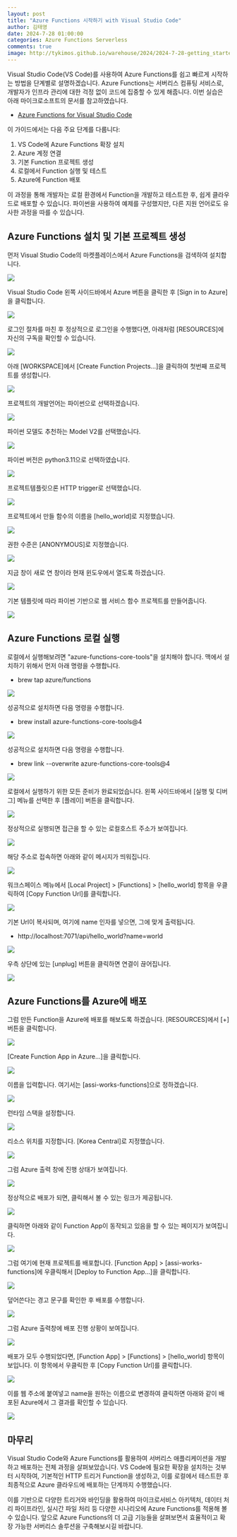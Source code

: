 ```yaml
---
layout: post
title: "Azure Functions 시작하기 with Visual Studio Code"
author: 김태영
date: 2024-7-28 01:00:00
categories: Azure Functions Serverless
comments: true
image: http://tykimos.github.io/warehouse/2024/2024-7-28-getting_started_with_azure_functions_using_visual_studio_code_title.jpg
---
```


Visual Studio Code(VS Code)를 사용하여 Azure Functions를 쉽고 빠르게 시작하는 방법을 단계별로 설명하겠습니다. Azure Functions는 서버리스 컴퓨팅 서비스로, 개발자가 인프라 관리에 대한 걱정 없이 코드에 집중할 수 있게 해줍니다. 이번 실습은 아래 마이크로소프트의 문서를 참고하였습니다. 

- [Azure Functions for Visual Studio Code](https://marketplace.visualstudio.com/items?itemName=ms-azuretools.vscode-azurefunctions)

이 가이드에서는 다음 주요 단계를 다룹니다:

1. VS Code에 Azure Functions 확장 설치
2. Azure 계정 연결
3. 기본 Function 프로젝트 생성
4. 로컬에서 Function 실행 및 테스트
5. Azure에 Function 배포

이 과정을 통해 개발자는 로컬 환경에서 Function을 개발하고 테스트한 후, 쉽게 클라우드로 배포할 수 있습니다. 파이썬을 사용하여 예제를 구성했지만, 다른 지원 언어로도 유사한 과정을 따를 수 있습니다.

## Azure Functions 설치 및 기본 프로젝트 생성

먼저 Visual Studio Code의 마켓플레이스에서 Azure Functions을 검색하여 설치합니다. 

![](https://cdn.aifactory.space/images/20240726222934_EolW.png)

Visual Studio Code 왼쪽 사이드바에서 Azure 버튼을 클릭한 후 [Sign in to Azure]을 클릭합니다. 

![](https://cdn.aifactory.space/images/20240726223155_CoDl.png)

로그인 절차를 마친 후 정상적으로 로그인을 수행했다면, 아래처럼 [RESOURCES]에 자신의 구독을 확인할 수 있습니다.

![](https://cdn.aifactory.space/images/20240726223257_jFtA.png)

아래 [WORKSPACE]에서 [Create Function Projects…]을 클릭하여 첫번째 프로젝트를 생성합니다.

![](https://cdn.aifactory.space/images/20240726224342_fXGT.png)

프로젝트의 개발언어는 파이썬으로 선택하겠습니다.

![](https://cdn.aifactory.space/images/20240726224405_shUB.png)

파이썬 모델도 추천하는 Model V2를 선택했습니다. 

![](https://cdn.aifactory.space/images/20240726224427_mOIT.png)

파이썬 버전은 python3.11으로 선택하였습니다.

![](https://cdn.aifactory.space/images/20240726224500_iaxF.png)

프로젝트템플릿으론 HTTP trigger로 선택했습니다.

![](https://cdn.aifactory.space/images/20240726224519_JHlB.png)

프로젝트에서 만들 함수의 이름을 [hello_world]로 지정했습니다.

![](https://cdn.aifactory.space/images/20240726224545_MKUV.png)

권한 수준은 [ANONYMOUS]로 지정했습니다. 

![](https://cdn.aifactory.space/images/20240726224629_SMSI.png)

지금 창이 새로 연 창이라 현재 윈도우에서 열도록 하겠습니다.

![](https://cdn.aifactory.space/images/20240726224654_vNkR.png)

기본 템플릿에 따라 파이썬 기반으로 웹 서비스 함수 프로젝트를 만들어줍니다. 

![](https://cdn.aifactory.space/images/20240727211943_YMUc.png)

## Azure Functions 로컬 실행

로컬에서 실행해보려면 "azure-functions-core-tools"을 설치해야 합니다. 맥에서 설치하기 위해서 먼저 아래 명령을 수행합니다. 

- brew tap azure/functions

![](https://cdn.aifactory.space/images/20240727211923_BUwr.png)

성공적으로 설치하면 다음 명령을 수행합니다. 

- brew install azure-functions-core-tools@4

![](https://cdn.aifactory.space/images/20240727212020_bHPk.png)

성공적으로 설치하면 다음 명령을 수행합니다. 

- brew link --overwrite azure-functions-core-tools@4

![](https://cdn.aifactory.space/images/20240727212059_pLhY.png)

로컬에서 실행하기 위한 모든 준비가 완료되었습니다. 왼쪽 사이드바에서 [실행 및 디버그] 메뉴를 선택한 후 [플레이] 버튼을 클릭합니다.

![](https://cdn.aifactory.space/images/20240727212147_IjLL.png)

정상적으로 실행되면 접근을 할 수 있는 로컬호스트 주소가 보여집니다.

![](https://cdn.aifactory.space/images/20240727212243_ZqLt.png)

해당 주소로 접속하면 아래와 같이 메시지가 띄워집니다.

![](https://cdn.aifactory.space/images/20240727212330_WwyU.png)

워크스페이스 메뉴에서 [Local Project] > [Functions] > [hello_world] 항목을 우클릭하여 [Copy Function Url]를 클릭합니다.

![](https://cdn.aifactory.space/images/20240727212516_Ellq.png)

기본 Url이 복사되며, 여기에 name 인자를 넣으면, 그에 맞게 출력됩니다.

- http://localhost:7071/api/hello_world?name=world

![](https://cdn.aifactory.space/images/20240727212652_NfQX.png)

우측 상단에 있는 [unplug] 버튼을 클릭하면 연결이 끊어집니다.

![](https://cdn.aifactory.space/images/20240727212823_JGRI.png)

## Azure Functions를 Azure에 배포

그럼 만든 Function을 Azure에 배포를 해보도록 하겠습니다. [RESOURCES]에서 [+]버튼을 클릭합니다.

![](https://cdn.aifactory.space/images/20240728000128_UJmO.png)

[Create Function App in Azure…]을 클릭합니다.

![](https://cdn.aifactory.space/images/20240728000200_fIlz.png)

이름을 입력합니다. 여기서는 [assi-works-functions]으로 정하겠습니다. 

![](https://cdn.aifactory.space/images/20240728000308_kzcZ.png)

런타임 스택을 설정합니다.

![](https://cdn.aifactory.space/images/20240728000319_LlrY.png)

리소스 위치를 지정합니다. [Korea Central]로 지정했습니다.

![](https://cdn.aifactory.space/images/20240728000339_dlnM.png)

그럼 Azure 출력 창에 진행 상태가 보여집니다.

![](https://cdn.aifactory.space/images/20240728000606_BzDQ.png)

정상적으로 배포가 되면, 클릭해서 볼 수 있는 링크가 제공됩니다.

![](https://cdn.aifactory.space/images/20240728000628_aqcY.png)

클릭하면 아래와 같이 Function App이 동작되고 있음을 할 수 있는 페이지가 보여집니다.

![](https://cdn.aifactory.space/images/20240728000656_LbzJ.png)

그럼 여기에 현재 프로젝트를 배포합니다. [Function App] > [assi-works-functions]에 우클릭해서 [Deploy to Function App…]을 클릭합니다.

![](https://cdn.aifactory.space/images/20240728001239_KEzs.png)

덮어쓴다는 경고 문구를 확인한 후 배포를 수행합니다.

![](https://cdn.aifactory.space/images/20240728001251_ZGdz.png)

그럼 Azure 출력창에 배포 진행 상황이 보여집니다.

![](https://cdn.aifactory.space/images/20240728001308_sFnd.png)

배포가 모두 수행되었다면, [Function App] > [Functions] > [hello_world] 항목이 보입니다. 이 항목에서 우클릭한 후 [Copy Function Url]를 클릭합니다.

![](https://cdn.aifactory.space/images/20240728002020_Ccix.png)

이를 웹 주소에 붙여넣고 name을 원하는 이름으로 변경하여 클릭하면 아래와 같이 배포된 Azure에서 그 결과를 확인할 수 있습니다. 

![](https://cdn.aifactory.space/images/20240728010858_GCOJ.png)

## 마무리

Visual Studio Code와 Azure Functions를 활용하여 서버리스 애플리케이션을 개발하고 배포하는 전체 과정을 살펴보았습니다. VS Code에 필요한 확장을 설치하는 것부터 시작하여, 기본적인 HTTP 트리거 Function을 생성하고, 이를 로컬에서 테스트한 후 최종적으로 Azure 클라우드에 배포하는 단계까지 수행했습니다.

이를 기반으로 다양한 트리거와 바인딩을 활용하여 마이크로서비스 아키텍처, 데이터 처리 파이프라인, 실시간 파일 처리 등 다양한 시나리오에 Azure Functions를 적용해 볼 수 있습니다. 앞으로 Azure Functions의 더 고급 기능들을 살펴보면서 효율적이고 확장 가능한 서버리스 솔루션을 구축해보시길 바랍니다.